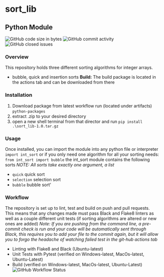 # sort_lib
## Python Module
![GitHub code size in bytes](https://img.shields.io/github/languages/code-size/ForrestSwift/inhouse-operations-pytest)
![GitHub commit activity](https://img.shields.io/github/commit-activity/m/ForrestSwift/inhouse-operations-pytest)
![GitHub closed issues](https://img.shields.io/github/issues-closed/ForrestSwift/inhouse-operations-pytest)


### Overview
This repository holds three different sorting algorithms for integer arrays.
- bubble, quick and insertion sorts
**Build:** The build package is located in the actions tab and can be downloaded from there

### Installation
1. Download package from latest workflow run (located under artifacts) `python-packages`
2. extract .zip to your desired directory
3. open a new shell terminal from that director and run `pip install .\sort_lib-1.0.tar.gz`

### Usage
Once installed, you can import the module into any python file or interpreter
`import int_sort`
or if you only need one algorithm for all your sorting needs:
`from int_sort import bubble`
the int_sort module contains the following sorts
*NOTE: All sorts take exactly one argument, a list*
- `quick` quick sort
- `selection` selection sort
- `bubble` bubble sort'

### Workflow
The repository is set up to lint, test and build on push and pull requests. This means that any changes made must pass Black and Flake8 linters as well as a couple different unit tests (if sorting algorithms are altered or new ones are added)
*Note: If you are pushing from the command line, a pre-commit check is run and your code will be automatically sent through Black, this requires you to add your file to the commit again, but it will allow you to forgo the headache of watching failed test in the git-hub actions tab*
- Linting with Flake8 and Black (Ubuntu-latest)
- Unit Tests with Pytest (verified on Windows-latest, MacOs-latest, Ubuntu-Latest)
- Build (verified on Windows-latest, MacOs-latest, Ubuntu-Latest) ![GitHub Workflow Status](https://img.shields.io/github/workflow/status/ForrestSwift/inhouse-operations-pytest/Sort%20Lib)


